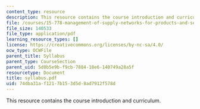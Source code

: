 ```yaml
---
content_type: resource
description: This resource contains the course introduction and curriculum.
file: /courses/15-778-management-of-supply-networks-for-products-and-services-summer-2004/74dba31af1217b153d5d8ad7912f578d_syllabus.pdf
file_size: 140533
file_type: application/pdf
learning_resource_types: []
license: https://creativecommons.org/licenses/by-nc-sa/4.0/
ocw_type: OCWFile
parent_title: Syllabus
parent_type: CourseSection
parent_uid: 5d0b5e9b-f9cb-7884-18e6-140749a28a5f
resourcetype: Document
title: syllabus.pdf
uid: 74dba31a-f121-7b15-3d5d-8ad7912f578d
---
```

This resource contains the course introduction and curriculum.